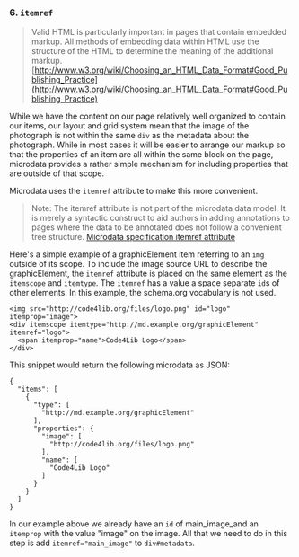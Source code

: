 ### 6. `itemref`

> Valid HTML is particularly important in pages that contain embedded markup. 
> All methods of embedding data within HTML use the structure of the HTML to 
> determine the meaning of the additional markup. [http://www.w3.org/wiki/Choosing_an_HTML_Data_Format#Good_Publishing_Practice](http://www.w3.org/wiki/Choosing_an_HTML_Data_Format#Good_Publishing_Practice)

While we have the content on our page relatively well organized to contain our
items, our layout and grid system mean that the image of the photograph is
not within the same `div` as the metadata about the photograph. While in most
cases it will be easier to arrange our markup so that the properties of an
item are all within the same block on the page, microdata provides a rather
simple mechanism for including properties that are outside of that scope.

Microdata uses the `itemref` attribute to make this more convenient.

> Note: The itemref attribute is not part of the microdata data model. It is merely a 
> syntactic construct to aid authors in adding annotations to pages where the 
> data to be annotated does not follow a convenient tree structure.
> [Microdata specification itemref attribute](http://www.whatwg.org/specs/web-apps/current-work/multipage/microdata.html#attr-itemref)

Here's a simple example of a graphicElement item referring to an `img` outside
of its scope. To include the image source URL to describe the graphicElement,
the `itemref` attribute is placed on the same element as the `itemscope` and
`itemtype`. The `itemref` has a value a space separate `id`s of other elements.
In this example, the schema.org vocabulary is not used.

    <img src="http://code4lib.org/files/logo.png" id="logo" itemprop="image">
    <div itemscope itemtype="http://md.example.org/graphicElement" itemref="logo">
      <span itemprop="name">Code4Lib Logo</span>      
    </div>
    
This snippet would return the following microdata as JSON:

    {
      "items": [
        {
          "type": [
            "http://md.example.org/graphicElement"
          ],
          "properties": {
            "image": [
              "http://code4lib.org/files/logo.png"
            ],
            "name": [
              "Code4Lib Logo"
            ]
          }
        }
      ]
    }
    
In our example above we already have an `id` of main_image_and an `itemprop` with 
the value "image" on the image. All that we need to do in this step is add
`itemref="main_image"` to `div#metadata`.